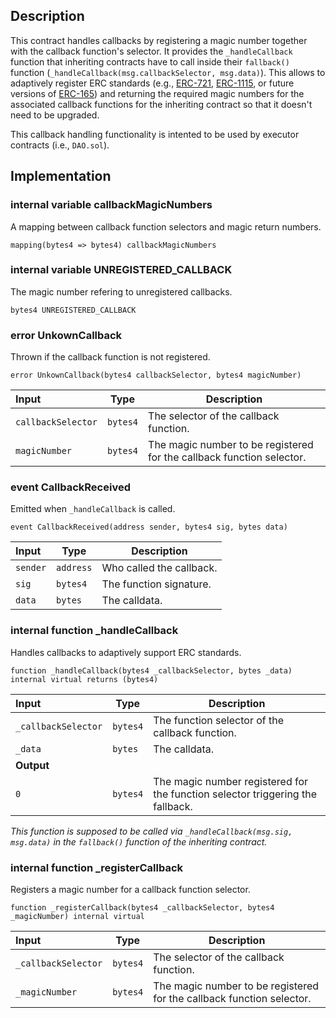 ## Description

This contract handles callbacks by registering a magic number together with the callback function's selector. It provides the `_handleCallback` function that inheriting contracts have to call inside their `fallback()` function (`_handleCallback(msg.callbackSelector, msg.data)`). This allows to adaptively register ERC standards (e.g., [ERC-721](https://eips.ethereum.org/EIPS/eip-721), [ERC-1115](https://eips.ethereum.org/EIPS/eip-1155), or future versions of [ERC-165](https://eips.ethereum.org/EIPS/eip-165)) and returning the required magic numbers for the associated callback functions for the inheriting contract so that it doesn't need to be upgraded.

This callback handling functionality is intented to be used by executor contracts (i.e., `DAO.sol`).

## Implementation

### internal variable callbackMagicNumbers

A mapping between callback function selectors and magic return numbers.

```solidity
mapping(bytes4 => bytes4) callbackMagicNumbers
```

### internal variable UNREGISTERED_CALLBACK

The magic number refering to unregistered callbacks.

```solidity
bytes4 UNREGISTERED_CALLBACK
```

### error UnkownCallback

Thrown if the callback function is not registered.

```solidity
error UnkownCallback(bytes4 callbackSelector, bytes4 magicNumber)
```

| Input              | Type     | Description                                                           |
| :----------------- | -------- | --------------------------------------------------------------------- |
| `callbackSelector` | `bytes4` | The selector of the callback function.                                |
| `magicNumber`      | `bytes4` | The magic number to be registered for the callback function selector. |

### event CallbackReceived

Emitted when `_handleCallback` is called.

```solidity
event CallbackReceived(address sender, bytes4 sig, bytes data)
```

| Input    | Type      | Description              |
| :------- | --------- | ------------------------ |
| `sender` | `address` | Who called the callback. |
| `sig`    | `bytes4`  | The function signature.  |
| `data`   | `bytes`   | The calldata.            |

### internal function \_handleCallback

Handles callbacks to adaptively support ERC standards.

```solidity
function _handleCallback(bytes4 _callbackSelector, bytes _data) internal virtual returns (bytes4)
```

| Input               | Type     | Description                                                                    |
| :------------------ | -------- | ------------------------------------------------------------------------------ |
| `_callbackSelector` | `bytes4` | The function selector of the callback function.                                |
| `_data`             | `bytes`  | The calldata.                                                                  |
| **Output**          |          |
| `0`                 | `bytes4` | The magic number registered for the function selector triggering the fallback. |

_This function is supposed to be called via `_handleCallback(msg.sig, msg.data)` in the `fallback()` function of the inheriting contract._

### internal function \_registerCallback

Registers a magic number for a callback function selector.

```solidity
function _registerCallback(bytes4 _callbackSelector, bytes4 _magicNumber) internal virtual
```

| Input               | Type     | Description                                                           |
| :------------------ | -------- | --------------------------------------------------------------------- |
| `_callbackSelector` | `bytes4` | The selector of the callback function.                                |
| `_magicNumber`      | `bytes4` | The magic number to be registered for the callback function selector. |

<!--CONTRACT_END-->
